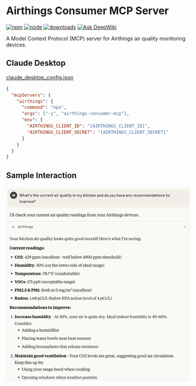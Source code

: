 # Airthings Consumer MCP Server

[![npm](https://badgen.net/npm/v/airthings-consumer-mcp)](https://www.npmjs.com/package/airthings-consumer-mcp)
[![node](https://badgen.net/npm/node/airthings-consumer-mcp)](https://www.npmjs.com/package/airthings-consumer-mcp)
[![downloads](https://badgen.net/npm/dt/airthings-consumer-mcp)](https://www.npmjs.com/package/airthings-consumer-mcp)
[![Ask DeepWiki](https://deepwiki.com/badge.svg)](https://deepwiki.com/michaelahern/airthings-consumer-mcp)

A Model Context Protocol (MCP) server for Airthings air quality monitoring devices.

## Claude Desktop

[claude_desktop_config.json](https://modelcontextprotocol.io/quickstart/user)

```json
{
  "mcpServers": {
    "airthings": {
      "command": "npx",
      "args": ["-y", "airthings-consumer-mcp"],
      "env": {
        "AIRTHINGS_CLIENT_ID": "[AIRTHINGS_CLIENT_ID]",
        "AIRTHINGS_CLIENT_SECRET": "[AIRTHINGS_CLIENT_SECRET]"
      }
    }
  }
}
```

## Sample Interaction

![Claude Screenshot](./claude.png)
